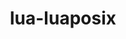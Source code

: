 ---
title: "lua-luaposix"
layout: cache
categories: [package, develop-2024-01-21]
meta: {"versions": ["36.1"], "compilers": ["cce@=15.0.1", "gcc@=11.4.0", "gcc@=7.3.1", "gcc@=7.5.0", "gcc@=9.4.0", "oneapi@=2023.2.0"], "oss": ["amzn2", "rhel8", "ubuntu18.04", "ubuntu20.04", "ubuntu22.04"], "platforms": ["linux"], "targets": ["aarch64", "neoverse_n1", "neoverse_v1", "ppc64le", "x86_64_v3", "zen4"], "stacks": ["aws-isc", "aws-isc-aarch64", "e4s", "e4s-aarch64", "e4s-cray-rhel", "e4s-neoverse_v1", "e4s-oneapi", "e4s-power", "radiuss", "root", "tutorial"], "num_specs": 11, "num_specs_by_stack": {"aws-isc-aarch64": 2, "root": 11, "aws-isc": 1, "e4s-cray-rhel": 1, "radiuss": 1, "e4s-neoverse_v1": 1, "e4s-power": 1, "e4s": 1, "e4s-oneapi": 1, "e4s-aarch64": 1, "tutorial": 1}}
spec_details: [{"hash": "dlpzxmjc24ljhn4fillydyk2zu75eobf", "compiler": "gcc@=7.3.1", "versions": ["36.1"], "os": "amzn2", "platform": "linux", "target": "aarch64", "variants": ["build_system=lua"], "stacks": ["aws-isc-aarch64", "root"], "size": "-", "tarball": "https://binaries.spack.io/releases/develop-2024-01-21/build_cache/linux-amzn2-aarch64/gcc-7.3.1/lua-luaposix-36.1/linux-amzn2-aarch64-gcc-7.3.1-lua-luaposix-36.1-dlpzxmjc24ljhn4fillydyk2zu75eobf.spack"}, {"hash": "7bwacsqdnfleyulukcfffs3leeyvv3ww", "compiler": "gcc@=7.3.1", "versions": ["36.1"], "os": "amzn2", "platform": "linux", "target": "neoverse_n1", "variants": ["build_system=lua"], "stacks": ["aws-isc-aarch64", "root"], "size": "-", "tarball": "https://binaries.spack.io/releases/develop-2024-01-21/build_cache/linux-amzn2-neoverse_n1/gcc-7.3.1/lua-luaposix-36.1/linux-amzn2-neoverse_n1-gcc-7.3.1-lua-luaposix-36.1-7bwacsqdnfleyulukcfffs3leeyvv3ww.spack"}, {"hash": "ndn4aauyji36ue3trgmemxqrk5ana5rm", "compiler": "gcc@=7.3.1", "versions": ["36.1"], "os": "amzn2", "platform": "linux", "target": "x86_64_v3", "variants": ["build_system=lua"], "stacks": ["aws-isc", "root"], "size": "-", "tarball": "https://binaries.spack.io/releases/develop-2024-01-21/build_cache/linux-amzn2-x86_64_v3/gcc-7.3.1/lua-luaposix-36.1/linux-amzn2-x86_64_v3-gcc-7.3.1-lua-luaposix-36.1-ndn4aauyji36ue3trgmemxqrk5ana5rm.spack"}, {"hash": "2bd3fw4vn3zddclmiklqdg7mvm2pkedx", "compiler": "cce@=15.0.1", "versions": ["36.1"], "os": "rhel8", "platform": "linux", "target": "zen4", "variants": ["build_system=lua"], "stacks": ["root", "e4s-cray-rhel"], "size": "-", "tarball": "https://binaries.spack.io/releases/develop-2024-01-21/build_cache/linux-rhel8-zen4/cce-15.0.1/lua-luaposix-36.1/linux-rhel8-zen4-cce-15.0.1-lua-luaposix-36.1-2bd3fw4vn3zddclmiklqdg7mvm2pkedx.spack"}, {"hash": "mnjtqxibms577ufayyzcjom5gesy2hyr", "compiler": "gcc@=7.5.0", "versions": ["36.1"], "os": "ubuntu18.04", "platform": "linux", "target": "x86_64_v3", "variants": ["build_system=lua"], "stacks": ["radiuss", "root"], "size": "-", "tarball": "https://binaries.spack.io/releases/develop-2024-01-21/build_cache/linux-ubuntu18.04-x86_64_v3/gcc-7.5.0/lua-luaposix-36.1/linux-ubuntu18.04-x86_64_v3-gcc-7.5.0-lua-luaposix-36.1-mnjtqxibms577ufayyzcjom5gesy2hyr.spack"}, {"hash": "7se27proijv2mf57t6vka4polx3yhmbk", "compiler": "gcc@=11.4.0", "versions": ["36.1"], "os": "ubuntu20.04", "platform": "linux", "target": "neoverse_v1", "variants": ["build_system=lua"], "stacks": ["root", "e4s-neoverse_v1"], "size": "-", "tarball": "https://binaries.spack.io/releases/develop-2024-01-21/build_cache/linux-ubuntu20.04-neoverse_v1/gcc-11.4.0/lua-luaposix-36.1/linux-ubuntu20.04-neoverse_v1-gcc-11.4.0-lua-luaposix-36.1-7se27proijv2mf57t6vka4polx3yhmbk.spack"}, {"hash": "zs22shov7eascmy2crs2mtlmcxvjnoyr", "compiler": "gcc@=9.4.0", "versions": ["36.1"], "os": "ubuntu20.04", "platform": "linux", "target": "ppc64le", "variants": ["build_system=lua"], "stacks": ["root", "e4s-power"], "size": "-", "tarball": "https://binaries.spack.io/releases/develop-2024-01-21/build_cache/linux-ubuntu20.04-ppc64le/gcc-9.4.0/lua-luaposix-36.1/linux-ubuntu20.04-ppc64le-gcc-9.4.0-lua-luaposix-36.1-zs22shov7eascmy2crs2mtlmcxvjnoyr.spack"}, {"hash": "bmlzdkagmpkcj2uwmvzimky7fi5qyvnx", "compiler": "gcc@=11.4.0", "versions": ["36.1"], "os": "ubuntu20.04", "platform": "linux", "target": "x86_64_v3", "variants": ["build_system=lua"], "stacks": ["root", "e4s"], "size": "-", "tarball": "https://binaries.spack.io/releases/develop-2024-01-21/build_cache/linux-ubuntu20.04-x86_64_v3/gcc-11.4.0/lua-luaposix-36.1/linux-ubuntu20.04-x86_64_v3-gcc-11.4.0-lua-luaposix-36.1-bmlzdkagmpkcj2uwmvzimky7fi5qyvnx.spack"}, {"hash": "kdfqo55owalrpjrzuugi2d5asozicgcs", "compiler": "oneapi@=2023.2.0", "versions": ["36.1"], "os": "ubuntu20.04", "platform": "linux", "target": "x86_64_v3", "variants": ["build_system=lua"], "stacks": ["root", "e4s-oneapi"], "size": "-", "tarball": "https://binaries.spack.io/releases/develop-2024-01-21/build_cache/linux-ubuntu20.04-x86_64_v3/oneapi-2023.2.0/lua-luaposix-36.1/linux-ubuntu20.04-x86_64_v3-oneapi-2023.2.0-lua-luaposix-36.1-kdfqo55owalrpjrzuugi2d5asozicgcs.spack"}, {"hash": "qouehkmkvq5odkichzhe6wc5yjjfwmod", "compiler": "gcc@=11.4.0", "versions": ["36.1"], "os": "ubuntu22.04", "platform": "linux", "target": "aarch64", "variants": ["build_system=lua"], "stacks": ["root", "e4s-aarch64"], "size": "-", "tarball": "https://binaries.spack.io/releases/develop-2024-01-21/build_cache/linux-ubuntu22.04-aarch64/gcc-11.4.0/lua-luaposix-36.1/linux-ubuntu22.04-aarch64-gcc-11.4.0-lua-luaposix-36.1-qouehkmkvq5odkichzhe6wc5yjjfwmod.spack"}, {"hash": "bygnchcfpgb2ip4wxoz2b3bnoynreij7", "compiler": "gcc@=11.4.0", "versions": ["36.1"], "os": "ubuntu22.04", "platform": "linux", "target": "x86_64_v3", "variants": ["build_system=lua"], "stacks": ["root", "tutorial"], "size": "-", "tarball": "https://binaries.spack.io/releases/develop-2024-01-21/build_cache/linux-ubuntu22.04-x86_64_v3/gcc-11.4.0/lua-luaposix-36.1/linux-ubuntu22.04-x86_64_v3-gcc-11.4.0-lua-luaposix-36.1-bygnchcfpgb2ip4wxoz2b3bnoynreij7.spack"}]
---